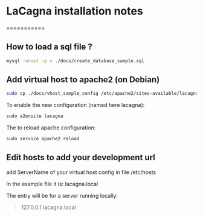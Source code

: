 # LaCagna installation notes
===========

## How to load a sql file ?


```sh
mysql -uroot -p < ./docs/create_database_sample.sql
```

## Add virtual host to apache2 (on Debian)

```sh
sudo cp ./docs/vhost_sample_config /etc/apache2/sites-available/lacagna
```

To enable the new configuration (named here lacagna):

```sh
sudo a2ensite lacagna
```

The to reload apache configuration:

```sh
sudo service apache2 reload
```

## Edit hosts to add your development url

add ServerName of your virtual host config in file /etc/hosts

In the example file it is: lacagna.local

The entry will be for a server running locally:


> 127.0.0.1 lacagna.local

